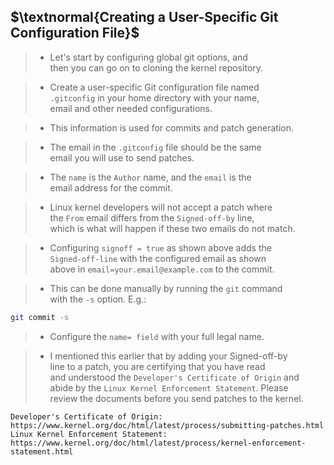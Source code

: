 ## $\textnormal{Creating a User-Specific Git Configuration File}$

> - Let's start by configuring global git options, and <br />
    then you can go on to cloning the kernel repository.

> - Create a user-specific Git configuration file named <br />
    `.gitconfig` in your home directory with your name, <br />
    email and other needed configurations.

> - This information is used for commits and patch generation.

> - The email in the `.gitconfig` file should be the same <br />
    email you will use to send patches.

> - The `name` is the `Author` name, and the `email` is the <br />
    email address for the commit.

> - Linux kernel developers will not accept a patch where <br />
    the `From` email differs from the `Signed-off-by` line, <br />
    which is what will happen if these two emails do not match.

> - Configuring `signoff = true` as shown above adds the <br />
    `Signed-off-line` with the configured email as shown <br />
    above in `email=your.email@example.com` to the commit.

> - This can be done manually by running the `git` command <br />
    with the `-s` option. E.g.:

```sh
git commit -s
```

> - Configure the `name= field` with your full legal name.

> - I mentioned this earlier that by adding your Signed-off-by <br />
    line to a patch, you are certifying that you have read <br />
    and understood the `Developer's Certificate of Origin` and <br />
    abide by the `Linux Kernel Enforcement Statement`. Please <br />
    review the documents before you send patches to the kernel.

```plaintext
Developer's Certificate of Origin: https://www.kernel.org/doc/html/latest/process/submitting-patches.html
Linux Kernel Enforcement Statement: https://www.kernel.org/doc/html/latest/process/kernel-enforcement-statement.html
```
